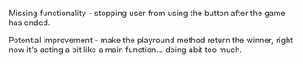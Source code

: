 Missing functionality - stopping user from using the button after the game has ended.

Potential improvement - make the playround method return the winner, right now 
it's acting a bit like a main function... doing abit too much. 